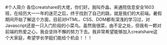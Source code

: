 #个人简介
  各位creatshare的大佬，你们好。我叫乔晶，来通院信息安全1603班，在经历大一一年的迷茫之后，终于找到了自己的路，就是我们的大前端。暑假期间开始了解这个方面，目前对HTML、CSS、DOM都有深浅的学习过，对Javascript还是一只入门阶段的小菜鸟。虽然我很菜，由不足之处，但我有一颗对前端的热爱之心，我会坚持不懈的努力下去。我非常希望能够加入creatshare这个大家庭，希望学长学姐们能给个机会！！！
